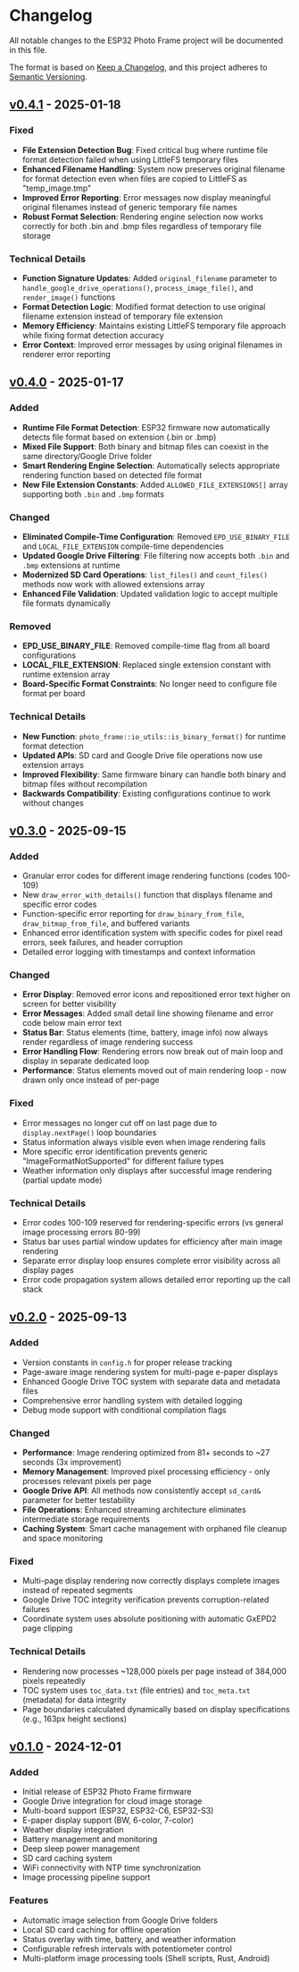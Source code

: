 # Changelog

All notable changes to the ESP32 Photo Frame project will be documented in this file.

The format is based on [Keep a Changelog](https://keepachangelog.com/en/1.0.0/),
and this project adheres to [Semantic Versioning](https://semver.org/spec/v2.0.0.html).

## [v0.4.1] - 2025-01-18

### Fixed
- **File Extension Detection Bug**: Fixed critical bug where runtime file format detection failed when using LittleFS temporary files
- **Enhanced Filename Handling**: System now preserves original filename for format detection even when files are copied to LittleFS as "temp_image.tmp"
- **Improved Error Reporting**: Error messages now display meaningful original filenames instead of generic temporary file names
- **Robust Format Selection**: Rendering engine selection now works correctly for both .bin and .bmp files regardless of temporary file storage

### Technical Details
- **Function Signature Updates**: Added `original_filename` parameter to `handle_google_drive_operations()`, `process_image_file()`, and `render_image()` functions
- **Format Detection Logic**: Modified format detection to use original filename extension instead of temporary file extension
- **Memory Efficiency**: Maintains existing LittleFS temporary file approach while fixing format detection accuracy
- **Error Context**: Improved error messages by using original filenames in renderer error reporting

## [v0.4.0] - 2025-01-17

### Added
- **Runtime File Format Detection**: ESP32 firmware now automatically detects file format based on extension (.bin or .bmp)
- **Mixed File Support**: Both binary and bitmap files can coexist in the same directory/Google Drive folder
- **Smart Rendering Engine Selection**: Automatically selects appropriate rendering function based on detected file format
- **New File Extension Constants**: Added `ALLOWED_FILE_EXTENSIONS[]` array supporting both `.bin` and `.bmp` formats

### Changed
- **Eliminated Compile-Time Configuration**: Removed `EPD_USE_BINARY_FILE` and `LOCAL_FILE_EXTENSION` compile-time dependencies
- **Updated Google Drive Filtering**: File filtering now accepts both `.bin` and `.bmp` extensions at runtime
- **Modernized SD Card Operations**: `list_files()` and `count_files()` methods now work with allowed extensions array
- **Enhanced File Validation**: Updated validation logic to accept multiple file formats dynamically

### Removed
- **EPD_USE_BINARY_FILE**: Removed compile-time flag from all board configurations
- **LOCAL_FILE_EXTENSION**: Replaced single extension constant with runtime extension array
- **Board-Specific Format Constraints**: No longer need to configure file format per board

### Technical Details
- **New Function**: `photo_frame::io_utils::is_binary_format()` for runtime format detection
- **Updated APIs**: SD card and Google Drive file operations now use extension arrays
- **Improved Flexibility**: Same firmware binary can handle both binary and bitmap files without recompilation
- **Backwards Compatibility**: Existing configurations continue to work without changes

## [v0.3.0] - 2025-09-15

### Added
- Granular error codes for different image rendering functions (codes 100-109)
- New `draw_error_with_details()` function that displays filename and specific error codes
- Function-specific error reporting for `draw_binary_from_file`, `draw_bitmap_from_file`, and buffered variants
- Enhanced error identification system with specific codes for pixel read errors, seek failures, and header corruption
- Detailed error logging with timestamps and context information

### Changed
- **Error Display**: Removed error icons and repositioned error text higher on screen for better visibility
- **Error Messages**: Added small detail line showing filename and error code below main error text
- **Status Bar**: Status elements (time, battery, image info) now always render regardless of image rendering success
- **Error Handling Flow**: Rendering errors now break out of main loop and display in separate dedicated loop
- **Performance**: Status elements moved out of main rendering loop - now drawn only once instead of per-page

### Fixed
- Error messages no longer cut off on last page due to `display.nextPage()` loop boundaries
- Status information always visible even when image rendering fails
- More specific error identification prevents generic "ImageFormatNotSupported" for different failure types
- Weather information only displays after successful image rendering (partial update mode)

### Technical Details
- Error codes 100-109 reserved for rendering-specific errors (vs general image processing errors 80-99)
- Status bar uses partial window updates for efficiency after main image rendering
- Separate error display loop ensures complete error visibility across all display pages
- Error code propagation system allows detailed error reporting up the call stack

## [v0.2.0] - 2025-09-13

### Added
- Version constants in `config.h` for proper release tracking
- Page-aware image rendering system for multi-page e-paper displays
- Enhanced Google Drive TOC system with separate data and metadata files
- Comprehensive error handling system with detailed logging
- Debug mode support with conditional compilation flags

### Changed
- **Performance**: Image rendering optimized from 81+ seconds to ~27 seconds (3x improvement)
- **Memory Management**: Improved pixel processing efficiency - only processes relevant pixels per page
- **Google Drive API**: All methods now consistently accept `sd_card&` parameter for better testability
- **File Operations**: Enhanced streaming architecture eliminates intermediate storage requirements
- **Caching System**: Smart cache management with orphaned file cleanup and space monitoring

### Fixed
- Multi-page display rendering now correctly displays complete images instead of repeated segments
- Google Drive TOC integrity verification prevents corruption-related failures
- Coordinate system uses absolute positioning with automatic GxEPD2 page clipping

### Technical Details
- Rendering now processes ~128,000 pixels per page instead of 384,000 pixels repeatedly
- TOC system uses `toc_data.txt` (file entries) and `toc_meta.txt` (metadata) for data integrity
- Page boundaries calculated dynamically based on display specifications (e.g., 163px height sections)

## [v0.1.0] - 2024-12-01

### Added
- Initial release of ESP32 Photo Frame firmware
- Google Drive integration for cloud image storage
- Multi-board support (ESP32, ESP32-C6, ESP32-S3)
- E-paper display support (BW, 6-color, 7-color)
- Weather display integration
- Battery management and monitoring
- Deep sleep power management
- SD card caching system
- WiFi connectivity with NTP time synchronization
- Image processing pipeline support

### Features
- Automatic image selection from Google Drive folders
- Local SD card caching for offline operation
- Status overlay with time, battery, and weather information
- Configurable refresh intervals with potentiometer control
- Multi-platform image processing tools (Shell scripts, Rust, Android)

[v0.4.1]: https://github.com/sephiroth74/arduino/compare/v0.4.0...v0.4.1
[v0.4.0]: https://github.com/sephiroth74/arduino/compare/v0.3.0...v0.4.0
[v0.3.0]: https://github.com/sephiroth74/arduino/compare/v0.2.0...v0.3.0
[v0.2.0]: https://github.com/sephiroth74/arduino/compare/v0.1.0...v0.2.0
[v0.1.0]: https://github.com/sephiroth74/arduino/releases/tag/v0.1.0